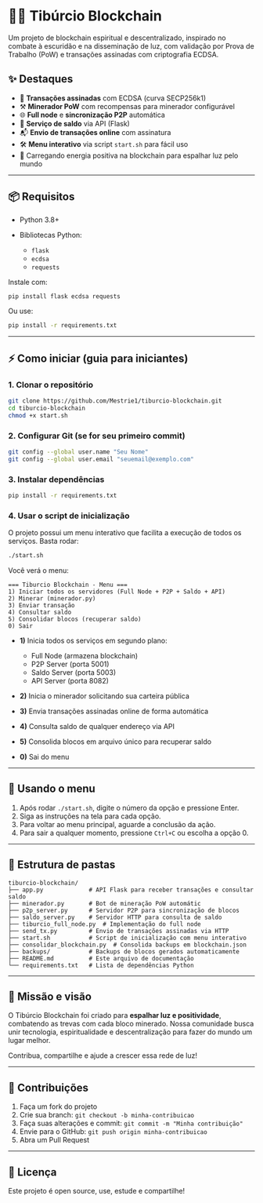 # 🧙‍♂️ Tibúrcio Blockchain

Um projeto de blockchain espiritual e descentralizado, inspirado no combate à escuridão e na disseminação de luz, com validação por Prova de Trabalho (PoW) e transações assinadas com criptografia ECDSA.

## ✨ Destaques

* 🔐 **Transações assinadas** com ECDSA (curva SECP256k1)
* ⚒️ **Minerador PoW** com recompensas para minerador configurável
* 🌐 **Full node** e **sincronização P2P** automática
* 📡 **Serviço de saldo** via API (Flask)
* 📬 **Envio de transações online** com assinatura
* 🛠️ **Menu interativo** via script `start.sh` para fácil uso
* 🙏 Carregando energia positiva na blockchain para espalhar luz pelo mundo

---

## 📦 Requisitos

* Python 3.8+
* Bibliotecas Python:

  * `flask`
  * `ecdsa`
  * `requests`

Instale com:

```bash
pip install flask ecdsa requests
```

Ou use:

```bash
pip install -r requirements.txt
```

---

## ⚡ Como iniciar (guia para iniciantes)

### 1. Clonar o repositório

```bash
git clone https://github.com/Mestrie1/tiburcio-blockchain.git
cd tiburcio-blockchain
chmod +x start.sh
```

### 2. Configurar Git (se for seu primeiro commit)

```bash
git config --global user.name "Seu Nome"
git config --global user.email "seuemail@exemplo.com"
```

### 3. Instalar dependências

```bash
pip install -r requirements.txt
```

### 4. Usar o script de inicialização

O projeto possui um menu interativo que facilita a execução de todos os serviços. Basta rodar:

```bash
./start.sh
```

Você verá o menu:

```
=== Tiburcio Blockchain - Menu ===
1) Iniciar todos os servidores (Full Node + P2P + Saldo + API)
2) Minerar (minerador.py)
3) Enviar transação
4) Consultar saldo
5) Consolidar blocos (recuperar saldo)
0) Sair
```

* **1)** Inicia todos os serviços em segundo plano:

  * Full Node (armazena blockchain)
  * P2P Server (porta 5001)
  * Saldo Server (porta 5003)
  * API Server (porta 8082)

* **2)** Inicia o minerador solicitando sua carteira pública

* **3)** Envia transações assinadas online de forma automática

* **4)** Consulta saldo de qualquer endereço via API

* **5)** Consolida blocos em arquivo único para recuperar saldo

* **0)** Sai do menu

---

## 🔧 Usando o menu

1. Após rodar `./start.sh`, digite o número da opção e pressione Enter.
2. Siga as instruções na tela para cada opção.
3. Para voltar ao menu principal, aguarde a conclusão da ação.
4. Para sair a qualquer momento, pressione `Ctrl+C` ou escolha a opção 0.

---

## 📖 Estrutura de pastas

```text
tiburcio-blockchain/
├── app.py             # API Flask para receber transações e consultar saldo
├── minerador.py       # Bot de mineração PoW automátic
├── p2p_server.py      # Servidor P2P para sincronização de blocos
├── saldo_server.py    # Servidor HTTP para consulta de saldo
├── tiburcio_full_node.py  # Implementação do full node
├── send_tx.py         # Envio de transações assinadas via HTTP
├── start.sh           # Script de inicialização com menu interativo
├── consolidar_blockchain.py  # Consolida backups em blockchain.json
├── backups/           # Backups de blocos gerados automaticamente
├── README.md          # Este arquivo de documentação
└── requirements.txt   # Lista de dependências Python
```

---

## 🙏 Missão e visão

O Tibúrcio Blockchain foi criado para **espalhar luz e positividade**, combatendo as trevas com cada bloco minerado. Nossa comunidade busca unir tecnologia, espiritualidade e descentralização para fazer do mundo um lugar melhor.

Contribua, compartilhe e ajude a crescer essa rede de luz!

---

## 🤝 Contribuições

1. Faça um fork do projeto
2. Crie sua branch: `git checkout -b minha-contribuicao`
3. Faça suas alterações e commit: `git commit -m "Minha contribuição"`
4. Envie para o GitHub: `git push origin minha-contribuicao`
5. Abra um Pull Request

---

## 📜 Licença

Este projeto é open source, use, estude e compartilhe!
